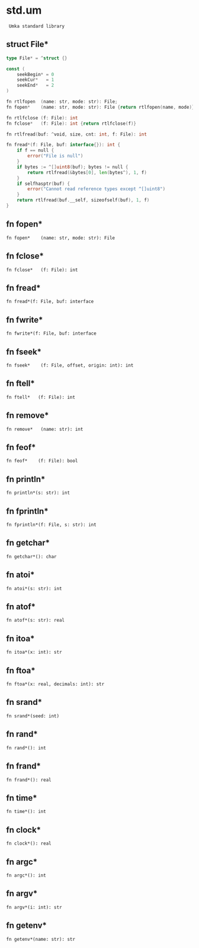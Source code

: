 # std.um

```
 Umka standard library
```

## struct File*
```go
type File* = ^struct {}

const (
    seekBegin* = 0
    seekCur*   = 1
    seekEnd*   = 2
)    

fn rtlfopen  (name: str, mode: str): File;  
fn fopen*    (name: str, mode: str): File {return rtlfopen(name, mode)}

fn rtlfclose (f: File): int
fn fclose*   (f: File): int {return rtlfclose(f)}

fn rtlfread(buf: ^void, size, cnt: int, f: File): int

fn fread*(f: File, buf: interface{}): int {
    if f == null {
        error("File is null")
    }
    if bytes := ^[]uint8(buf); bytes != null {
        return rtlfread(&bytes[0], len(bytes^), 1, f)
    }
    if selfhasptr(buf) {
        error("Cannot read reference types except ^[]uint8")
    }
    return rtlfread(buf.__self, sizeofself(buf), 1, f)
}
```



## fn fopen*
`fn fopen*    (name: str, mode: str): File`



## fn fclose*
`fn fclose*   (f: File): int`



## fn fread*
`fn fread*(f: File, buf: interface`



## fn fwrite*
`fn fwrite*(f: File, buf: interface`



## fn fseek*
`fn fseek*    (f: File, offset, origin: int): int`



## fn ftell*
`fn ftell*   (f: File): int`



## fn remove*
`fn remove*   (name: str): int`



## fn feof*
`fn feof*    (f: File): bool`



## fn println*
`fn println*(s: str): int`



## fn fprintln*
`fn fprintln*(f: File, s: str): int`



## fn getchar*
`fn getchar*(): char`



## fn atoi*
`fn atoi*(s: str): int`



## fn atof*
`fn atof*(s: str): real`



## fn itoa*
`fn itoa*(x: int): str`



## fn ftoa*
`fn ftoa*(x: real, decimals: int): str`



## fn srand*
`fn srand*(seed: int)`



## fn rand*
`fn rand*(): int`



## fn frand*
`fn frand*(): real`



## fn time*
`fn time*(): int`



## fn clock*
`fn clock*(): real`



## fn argc*
`fn argc*(): int`



## fn argv*
`fn argv*(i: int): str`



## fn getenv*
`fn getenv*(name: str): str`




